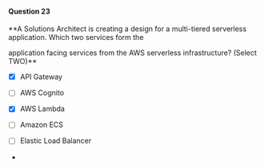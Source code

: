 #### Question  23


**A Solutions Architect is creating a design for a multi-tiered serverless application. Which two services form the

application facing services from the AWS serverless infrastructure? (Select TWO)**


- [x] API Gateway


- [ ] AWS Cognito


- [x] AWS Lambda


- [ ] Amazon ECS


- [ ] Elastic Load Balancer


*